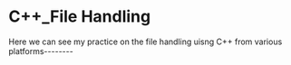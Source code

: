# C++_File Handling
Here we can see my practice on the file handling uisng C++ from various platforms--------
